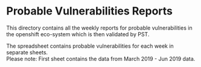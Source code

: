 # Probable Vulnerabilities Reports
This directory contains all the weekly reports for probable vulnerabilities in the openshift eco-system which is then validated by PST.

The spreadsheet contains probable vulnerabilities for each week in separate sheets.  
Please note: First sheet contains the data from March 2019 - Jun 2019 data.
